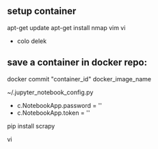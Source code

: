 




## setup container
apt-get update
apt-get install nmap vim
vi
 - colo delek
 
## save a container in docker repo:
docker commit "container_id" docker_image_name

~/.jupyter_notebook_config.py
 - c.NotebookApp.password = ''
 - c.NotebookApp.token = ''

pip install scrapy

vi

<!--stackedit_data:
eyJoaXN0b3J5IjpbMTM4MDI5MTk2OV19
-->